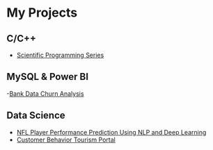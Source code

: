 # My Projects

## C/C++

- [Scientific Programming Series](https://github.com/shivangitechie/sciprog_23/tree/Shivangi_Dubey_Brightspace)

## MySQL & Power BI

-[Bank Data Churn Analysis](https://github.com/shivangitechie/Bank-Data-Churn-Analysis)

## Data Science

- [NFL Player Performance Prediction Using NLP and Deep Learning](https://github.com/shivangitechie/Project-in-Math-Modelling)
- [Customer Behavior Tourism Portal](https://github.com/shivangitechie/Customer-Behavior-Tourism-Portal-)

